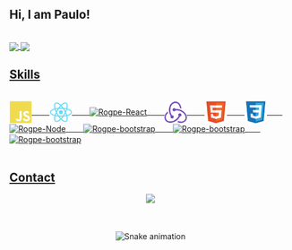 ## Hi, I am Paulo! 


 <div>
</br>
 <a href="https://github.com/Rogpe-Prog">    
 <img align="center" height="170" src="https://github-readme-stats.vercel.app/api/top-langs/?username=Rogpe-Prog&layout=compact&langs_count=16&theme=dark"/>
 <img align="center" src="https://github-readme-stats.vercel.app/api?username=Rogpe-Prog&show_icons=true&theme=dark&include_all_commits=true&count_private=true&hide=issues"/>
</div>
          
 
 ## Skills
<div style="display: inline_block"><br>
  <img height="40" align="center" alt="Rogpe-Js" height="30" width="40" src="https://raw.githubusercontent.com/devicons/devicon/master/icons/javascript/javascript-plain.svg">
 &nbsp;&nbsp;&nbsp;&nbsp;&nbsp;&nbsp;
  <img height="40" align="center" alt="Rogpe-React" height="30" width="40" src="https://raw.githubusercontent.com/devicons/devicon/master/icons/react/react-original.svg">
  &nbsp;&nbsp;&nbsp;&nbsp;&nbsp;&nbsp;
  <img height="40" align="center" alt="Rogpe-React" height="30" width="40" src="https://cdn.jsdelivr.net/gh/devicons/devicon/icons/npm/npm-original-wordmark.svg">
 &nbsp;&nbsp;&nbsp;&nbsp;&nbsp;&nbsp;
  <img height="40" align="center" alt="Rogpe-Redux" height="30" width="40" src="https://raw.githubusercontent.com/devicons/devicon/master/icons/redux/redux-original.svg">
 &nbsp;&nbsp;&nbsp;&nbsp;&nbsp;&nbsp;
  <img height="40" align="center" alt="Rogpe-HTML" height="30" width="40" src="https://raw.githubusercontent.com/devicons/devicon/master/icons/html5/html5-original.svg">
 &nbsp;&nbsp;&nbsp;&nbsp;&nbsp;&nbsp;
  <img height="40" align="center" alt="Rogpe-CSS" height="30" width="40" src="https://raw.githubusercontent.com/devicons/devicon/master/icons/css3/css3-original.svg">
 &nbsp;&nbsp;&nbsp;&nbsp;&nbsp;&nbsp;
  <img img height="40" align="center" alt="Rogpe-Node" height="30" width="40" src="https://cdn.jsdelivr.net/gh/devicons/devicon/icons/nodejs/nodejs-original.svg" />
 &nbsp;&nbsp;&nbsp;&nbsp;&nbsp;&nbsp;
  <img img height="40" align="center" alt="Rogpe-bootstrap" height="30" width="40" src="https://cdn.jsdelivr.net/gh/devicons/devicon/icons/bootstrap/bootstrap-original.svg" />
  &nbsp;&nbsp;&nbsp;&nbsp;&nbsp;&nbsp;
   <img img height="40" align="center" alt="Rogpe-bootstrap" height="30" width="40" src="https://cdn.jsdelivr.net/gh/devicons/devicon/icons/amazonwebservices/amazonwebservices-original.svg" />
&nbsp;&nbsp;&nbsp;&nbsp;&nbsp;&nbsp;
   <img img height="40" align="center" alt="Rogpe-bootstrap" height="30" width="40" src="https://cdn.jsdelivr.net/gh/devicons/devicon/icons/git/git-original.svg" />
 
 
           
          
 
 
 
  
</div>
  
</br>

## Contact 
<div align="center">
  <div>
    <a href="https://aboutme-one.vercel.app/" target="_blank"><img src="https://img.shields.io/badge/PORTIFOLIO-2ea44f?style=for-the-badge" target="_blank"></a>
  </div>
 </br>
</br>

![Snake animation](https://github.com/Rogpe-Prog/Rogpe-Prog/blob/output/github-contribution-grid-snake.svg)

</div>
